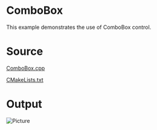 # ComboBox

This example demonstrates the use of ComboBox control.

# Source

[ComboBox.cpp](ComboBox.cpp)

[CMakeLists.txt](CMakeLists.txt)

# Output

![Picture](../../../docs/Pictures/ComboBox.png)
